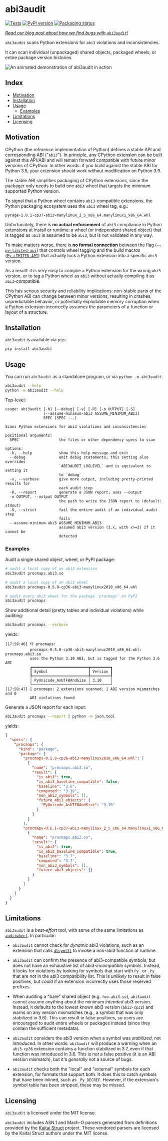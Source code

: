 # abi3audit

<!--- @begin-badges@ --->
[![Tests](https://github.com/trailofbits/abi3audit/actions/workflows/tests.yml/badge.svg)](https://github.com/trailofbits/abi3audit/actions/workflows/tests.yml)
[![PyPI version](https://badge.fury.io/py/abi3audit.svg)](https://pypi.org/project/abi3audit)
[![Packaging status](https://repology.org/badge/tiny-repos/python:abi3audit.svg)](https://repology.org/project/python:abi3audit/versions)
<!--- @end-badges@ --->

*[Read our blog post about how we find bugs with `abi3audit`!](https://blog.trailofbits.com/2022/11/15/python-wheels-abi-abi3audit/)*

`abi3audit` scans Python extensions for `abi3` violations and inconsistencies.

It can scan individual (unpackaged) shared objects, packaged wheels, or entire
package version histories.

![An animated demonstration of abi3audit in action](https://user-images.githubusercontent.com/3059210/194171233-a61a81d2-f2ed-4078-8988-903f996ba2e3.gif)

## Index

* [Motivation](#motivation)
* [Installation](#installation)
* [Usage](#usage)
  * [Examples](#examples)
* [Limitations](#limitations)
* [Licensing](#licensing)

## Motivation

CPython (the reference implementation of Python) defines a stable API and corresponding
ABI ("`abi3`"). In principle, any CPython extension can be built against this
API/ABI and will remain forward compatible with future minor versions of CPython.
In other words: if you build against the stable ABI for Python 3.5, your
extension should work without modification on Python 3.9.

The stable ABI simplifies packaging of CPython extensions, since the packager
only needs to build one `abi3` wheel that targets the minimum supported Python
version.

To signal that a Python wheel contains `abi3`-compatible extensions,
the Python packaging ecosystem uses the `abi3` wheel tag, e.g.:

```text
pyrage-1.0.1-cp37-abi3-manylinux_2_5_x86_64.manylinux1_x86_64.whl
```

Unfortunately, there is **no actual enforcement** of `abi3` compliance
in Python extensions at install or runtime: a wheel (or independent
shared object) that is tagged as `abi3` is assumed to be `abi3`, but
is not validated in any way.

To make matters worse, there is **no formal connection** between the flag
([`--py-limited-api`](https://setuptools.pypa.io/en/latest/userguide/ext_modules.html#setuptools.Extension))
that controls wheel tagging and the build macros
([`Py_LIMITED_API`](https://docs.python.org/3/c-api/stable.html#c.Py_LIMITED_API))
that actually lock a Python extension into a specific `abi3` version.

As a result: it is very easy to compile a Python extension for the wrong `abi3`
version, or to tag a Python wheel as `abi3` without actually compiling it
as `abi3`-compatible.

This has serious security and reliability implications: non-stable parts
of the CPython ABI can change between minor versions, resulting in crashes,
unpredictable behavior, or potentially exploitable memory corruption when
a Python extension incorrectly assumes the parameters of a function
or layout of a structure.

## Installation

`abi3audit` is available via `pip`:

```bash
pip install abi3audit
```

## Usage

You can run `abi3audit` as a standalone program, or via `python -m abi3audit`:

```bash
abi3audit --help
python -m abi3audit --help
```

Top-level:

<!-- @begin-abi3audit-help@ -->
```console
usage: abi3audit [-h] [--debug] [-v] [-R] [-o OUTPUT] [-S]
                 [--assume-minimum-abi3 ASSUME_MINIMUM_ABI3]
                 SPEC [SPEC ...]

Scans Python extensions for abi3 violations and inconsistencies

positional arguments:
  SPEC                  the files or other dependency specs to scan

options:
  -h, --help            show this help message and exit
  --debug               emit debug statements; this setting also overrides
                        `ABI3AUDIT_LOGLEVEL` and is equivalent to setting it
                        to `debug`
  -v, --verbose         give more output, including pretty-printed results for
                        each audit step
  -R, --report          generate a JSON report; uses --output
  -o OUTPUT, --output OUTPUT
                        the path to write the JSON report to (default: stdout)
  -S, --strict          fail the entire audit if an individual audit step
                        fails
  --assume-minimum-abi3 ASSUME_MINIMUM_ABI3
                        assumed abi3 version (3.x, with x>=2) if it cannot be
                        detected
```
<!-- @end-abi3audit-help@ -->

### Examples

Audit a single shared object, wheel, or PyPI package:

```bash
# audit a local copy of an abi3 extension
abi3audit procmaps.abi3.so

# audit a local copy of an abi3 wheel
abi3audit procmaps-0.5.0-cp36-abi3-manylinux2010_x86_64.whl

# audit every abi3 wheel for the package 'procmaps' on PyPI
abi3audit procmaps
```

Show additional detail (pretty tables and individual violations) while auditing:

```bash
abi3audit procmaps --verbose
```

yields:

```console
[17:59:46] 👎 procmaps:
           procmaps-0.5.0-cp36-abi3-manylinux2010_x86_64.whl: procmaps.abi3.so
           uses the Python 3.10 ABI, but is tagged for the Python 3.6 ABI
           ┏━━━━━━━━━━━━━━━━━━━━━━━━━┳━━━━━━━━━┓
           ┃ Symbol                  ┃ Version ┃
           ┡━━━━━━━━━━━━━━━━━━━━━━━━━╇━━━━━━━━━┩
           │ PyUnicode_AsUTF8AndSize │ 3.10    │
           └─────────────────────────┴─────────┘
[17:59:47] 💁 procmaps: 2 extensions scanned; 1 ABI version mismatches and 0
           ABI violations found
```

Generate a JSON report for each input:

```bash
abi3audit procmaps --report | python -m json.tool
```

yields:

```json
{
  "specs": {
    "procmaps": {
      "kind": "package",
      "package": {
        "procmaps-0.5.0-cp36-abi3-manylinux2010_x86_64.whl": [
          {
            "name": "procmaps.abi3.so",
            "result": {
              "is_abi3": true,
              "is_abi3_baseline_compatible": false,
              "baseline": "3.6",
              "computed": "3.10",
              "non_abi3_symbols": [],
              "future_abi3_objects": {
                "PyUnicode_AsUTF8AndSize": "3.10"
              }
            }
          }
        ],
        "procmaps-0.6.1-cp37-abi3-manylinux_2_5_x86_64.manylinux1_x86_64.whl": [
          {
            "name": "procmaps.abi3.so",
            "result": {
              "is_abi3": true,
              "is_abi3_baseline_compatible": true,
              "baseline": "3.7",
              "computed": "3.7",
              "non_abi3_symbols": [],
              "future_abi3_objects": {}
            }
          }
        ]
      }
    }
  }
}
```

## Limitations

`abi3audit` is a *best-effort* tool, with some of the same limitations as
[`auditwheel`](https://github.com/pypa/auditwheel). In particular:

* `abi3audit` cannot check for *dynamic* abi3 violations, such as an extension
  that calls [`dlsym(3)`](https://man7.org/linux/man-pages/man3/dlsym.3.html)
  to invoke a non-abi3 function at runtime.

* `abi3audit` can confirm the presence of abi3-compatible symbols, but does
  not have an exhaustive list of abi3-*incompatible* symbols. Instead, it looks
  for violations by looking for symbols that start with `Py_` or `_Py_` that
  are not in the abi3 compatibility list. This is *unlikely* to result in false
  positives, but *could* if an extension incorrectly uses those reserved
  prefixes.

* When auditing a "bare" shared object (e.g. `foo.abi3.so`), `abi3audit` cannot
  assume anything about the minimum *intended* abi3 version. Instead, it
  defaults to the lowest known abi3 version (`abi3-cp32`) and warns on any
  version mismatches (e.g., a symbol that was only stabilized in 3.6).
  This can result in false positives, so users are encouraged to audit entire
  wheels or packages instead (since they contain the sufficient metadata).

* `abi3audit` considers the abi3 version when a symbol was *stabilized*,
  not *introduced*. In other words: `abi3audit` will produce a warning
  when an `abi3-cp36` extension contains a function stabilized in 3.7, even
  if that function was introduced in 3.6. This is *not* a false positive
  (it is an ABI version mismatch), but it's *generally* not a source of bugs.

* `abi3audit` checks both the "local" and "external" symbols for each extension,
  for formats that support both. It does this to catch symbols that have been
  inlined, such as `_Py_DECREF`. However, if the extension's symbol table
  has been stripped, these may be missed.

## Licensing

`abi3audit` is licensed under the MIT license.

`abi3audit` includes ASN.1 and Mach-O parsers generated from
definitions provided by the [Kaitai Struct](https://kaitai.io/) project.
These vendored parsers are licensed by the Kaitai Struct authors under the MIT
license.
